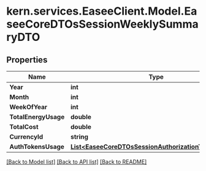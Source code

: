 # kern.services.EaseeClient.Model.EaseeCoreDTOsSessionWeeklySummaryDTO

## Properties

Name | Type | Description | Notes
------------ | ------------- | ------------- | -------------
**Year** | **int** |  | [optional] 
**Month** | **int** |  | [optional] 
**WeekOfYear** | **int** |  | [optional] 
**TotalEnergyUsage** | **double** |  | [optional] 
**TotalCost** | **double** |  | [optional] 
**CurrencyId** | **string** |  | [optional] 
**AuthTokensUsage** | [**List&lt;EaseeCoreDTOsSessionAuthorizationTokenEnergy&gt;**](EaseeCoreDTOsSessionAuthorizationTokenEnergy.md) |  | [optional] 

[[Back to Model list]](../README.md#documentation-for-models) [[Back to API list]](../README.md#documentation-for-api-endpoints) [[Back to README]](../README.md)

